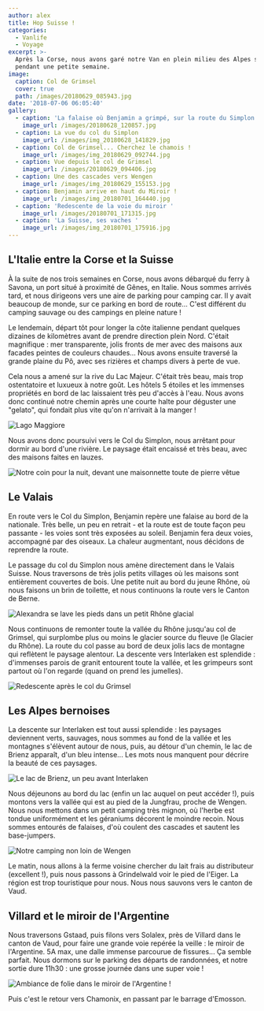 ```yaml
---
author: alex
title: Hop Suisse !
categories:
  - Vanlife
  - Voyage
excerpt: >-
  Après la Corse, nous avons garé notre Van en plein milieu des Alpes suisse
  pendant une petite semaine.
image:
  caption: Col de Grimsel
  cover: true
  path: /images/20180629_085943.jpg
date: '2018-07-06 06:05:40'
gallery:
  - caption: 'La falaise où Benjamin a grimpé, sur la route du Simplon'
    image_url: /images/20180628_120857.jpg
  - caption: La vue du col du Simplon
    image_url: /images/img_20180628_141829.jpg
  - caption: Col de Grimsel... Cherchez le chamois !
    image_url: /images/img_20180629_092744.jpg
  - caption: Vue depuis le col de Grimsel
    image_url: /images/20180629_094406.jpg
  - caption: Une des cascades vers Wengen
    image_url: /images/img_20180629_155153.jpg
  - caption: Benjamin arrive en haut du Miroir !
    image_url: /images/img_20180701_164440.jpg
  - caption: 'Redescente de la voie du miroir '
    image_url: /images/20180701_171315.jpg
  - caption: 'La Suisse, ses vaches '
    image_url: /images/img_20180701_175916.jpg
---
```

## L'Italie entre la Corse et la Suisse

À la suite de nos trois semaines en Corse, nous avons débarqué du ferry à Savona, un port situé à proximité de Gênes, en Italie. Nous sommes arrivés tard, et nous dirigeons vers une aire de parking pour camping car. Il y avait beaucoup de monde, sur ce parking en bord de route... C'est différent du camping sauvage ou des campings en pleine nature ! 

Le lendemain, départ tôt pour longer la côte italienne pendant quelques dizaines de kilomètres avant de prendre direction plein Nord. C'était magnifique : mer transparente, jolis fronts de mer avec des maisons aux facades peintes de couleurs chaudes... Nous avons ensuite traversé la grande plaine du Pô, avec ses rizières et champs divers à perte de vue.

Cela nous a amené sur la rive du Lac Majeur. C'était très beau, mais trop ostentatoire et luxueux à notre goût. Les hôtels 5 étoiles et les immenses propriétés en bord de lac laissaient très peu d'accès à l'eau. Nous avons donc continué notre chemin après une courte halte pour déguster une "gelato", qui fondait plus vite qu'on n'arrivait à la manger !

![Lago Maggiore](/images/img_20180627_170606.jpg)

Nous avons donc poursuivi vers le Col du Simplon, nous arrêtant pour dormir au bord d'une rivière. Le paysage était encaissé et très beau, avec des maisons faites en lauzes. 

![Notre coin pour la nuit, devant une maisonnette toute de pierre vêtue](/images/img_20180627_191510.jpg)

## Le Valais

En route vers le Col du Simplon, Benjamin repère une falaise au bord de la nationale. Très belle, un peu en retrait - et la route est de toute façon peu passante - les voies sont très exposées au soleil. Benjamin fera deux voies, accompagné par des oiseaux. La chaleur augmentant, nous décidons de reprendre la route. 

Le passage du col du Simplon nous amène directement dans le Valais Suisse. Nous traversons de très jolis petits villages où les maisons sont entièrement couvertes de bois. Une petite nuit au bord du jeune Rhône, où nous faisons un brin de toilette, et nous continuons la route vers le Canton de Berne.

![Alexandra se lave les pieds dans un petit Rhône glacial](/images/20180628_182646.jpg)

Nous continuons de remonter toute la vallée du Rhône jusqu'au col de Grimsel, qui surplombe plus ou moins le glacier source du fleuve (le Glacier du Rhône). La route du col passe au bord de deux jolis lacs de montagne qui reflètent le paysage alentour. La descente vers Interlaken est splendide : d'immenses parois de granit entourent toute la vallée, et les grimpeurs sont partout où l'on regarde (quand on prend les jumelles). 

![Redescente après le col du Grimsel](/images/img_20180629_094014.jpg)

## Les Alpes bernoises

La descente sur Interlaken est tout aussi splendide : les paysages deviennent verts, sauvages, nous sommes au fond de la vallée et les montagnes s'élèvent autour de nous, puis, au détour d'un chemin, le lac de Brienz apparaît, d'un bleu intense... Les mots nous manquent pour décrire la beauté de ces paysages. 

![Le lac de Brienz, un peu avant Interlaken](/images/img_20180629_111603.jpg)

Nous déjeunons au bord du lac (enfin un lac auquel on peut accéder !), puis montons vers la vallée qui est au pied de la Jungfrau, proche de Wengen. Nous nous mettons dans un petit camping très mignon, où l'herbe est tondue uniformément et les géraniums décorent le moindre recoin. Nous sommes entourés de falaises, d'où coulent des cascades et sautent les base-jumpers. 

![Notre camping non loin de Wengen](/images/img_20180630_092545.jpg)

Le matin, nous allons à la ferme voisine chercher du lait frais au distributeur (excellent !), puis nous passons à Grindelwald voir le pied de l'Eiger. La région est trop touristique pour nous. Nous nous sauvons vers le canton de Vaud. 

## Villard et le miroir de l'Argentine

Nous traversons Gstaad, puis filons vers Solalex, près de Villard dans le canton de Vaud, pour faire une grande voie repérée la veille : le miroir de l'Argentine. 5A max, une dalle immense parcourue de fissures... Ça semble parfait. Nous dormons sur le parking des départs de randonnées, et notre sortie dure 11h30 : une grosse journée dans une super voie ! 

![Ambiance de folie dans le miroir de l'Argentine !](/images/img_20180701_141144.jpg)

Puis c'est le retour vers Chamonix, en passant par le barrage d'Emosson.
